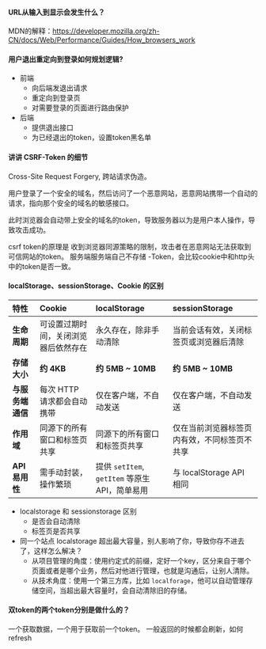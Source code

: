 
#### URL从输入到显示会发生什么？
MDN的解释：https://developer.mozilla.org/zh-CN/docs/Web/Performance/Guides/How_browsers_work


#### 用户退出重定向到登录如何规划逻辑?

- 前端
    - 向后端发退出请求
    - 重定向到登录页
    - 对需要登录的页面进行路由保护
- 后端
    - 提供退出接口
    - 为已经退出的token，设置token黑名单


#### 讲讲 CSRF-Token 的细节

Cross-Site Request Forgery, 跨站请求伪造。

用户登录了一个安全的域名，然后访问了一个恶意网站，恶意网站携带一个自动的请求，指向那个安全的域名的敏感接口。

此时浏览器会自动带上安全的域名的token，导致服务器以为是用户本人操作，导致攻击成功。

csrf token的原理是
收到浏览器同源策略的限制，攻击者在恶意网站无法获取到可信网站的token。
服务端服务端自己不存储 -Token，会比较cookie中和http头中的token是否一致。

#### localStorage、sessionStorage、Cookie 的区别

| 特性 | Cookie | localStorage | sessionStorage |
| :--- | :--- | :--- | :--- |
| **生命周期** | 可设置过期时间，关闭浏览器后依然存在 | 永久存在，除非手动清除 | 当前会话有效，关闭标签页或浏览器后清除 |
| **存储大小** | **约 4KB** | **约 5MB ~ 10MB** | **约 5MB ~ 10MB** |
| **与服务端通信** | 每次 HTTP 请求都会自动携带 | 仅在客户端，不自动发送 | 仅在客户端，不自动发送 |
| **作用域** | 同源下的所有窗口和标签页共享 | 同源下的所有窗口和标签页共享 | 仅在当前浏览器标签页内有效，不同标签页不共享 |
| **API 易用性** | 需手动封装，操作繁琐 | 提供 `setItem`, `getItem` 等原生 API，简单易用 | 与 localStorage API 相同 |
- localstorage 和 sessionstorage 区别
    - 是否会自动清除
    - 标签页是否共享
- 同一个站点 localstorage 超出最大容量，别人影响了你，导致你存不进去了，这样怎么解决？
    - 从项目管理的角度：使用约定式的前缀，定好一个key，区分来自于哪个页面或者是哪个业务，然后对他进行管理，也就是沟通后，让别人清除。
    - 从技术角度：使用一个第三方库，比如 `localforage`，他可以自动管理存储空间，当超出最大容量时，会自动清除旧的存储。

#### 双token的两个token分别是做什么的？

一个获取数据，一个用于获取前一个token。
一般返回的时候都会刷新，如何refresh